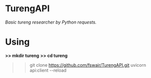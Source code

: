 # TurengAPI
<i>Basic tureng researcher by Python requests.</i>

# Using

**>> mkdir tureng**
**>> cd tureng**
>> git clone https://github.com/fswair/TurengAPI.git
>> uvicorn api:client --reload
